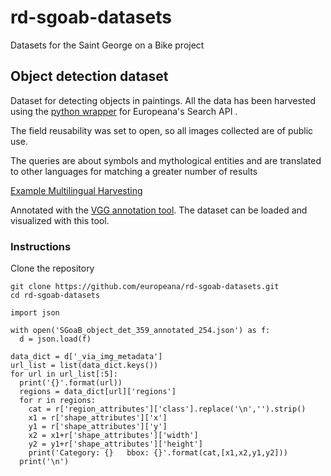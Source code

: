 # rd-sgoab-datasets
Datasets for the Saint George on a Bike project

## Object detection dataset

Dataset for detecting objects in paintings. All the data has been harvested using the [python wrapper](https://github.com/europeana/rd-europeana-python-api) for Europeana's Search API . 

The field reusability was set to open, so all images collected are of public use. 

The queries are about symbols and mythological entities and are translated to other languages for matching a greater number of results

[Example Multilingual Harvesting](https://colab.research.google.com/drive/1gTBo32a3RPWDhLbVwIh1gFqoFrlvXMAB?usp=sharing) 

Annotated with the [VGG annotation tool](http://www.robots.ox.ac.uk/~vgg/software/via/via.html). The dataset can be loaded and visualized with this tool.

### Instructions

Clone the repository

```
git clone https://github.com/europeana/rd-sgoab-datasets.git
cd rd-sgoab-datasets
```

```
import json

with open('SGoaB_object_det_359_annotated_254.json') as f:
  d = json.load(f)

data_dict = d['_via_img_metadata']
url_list = list(data_dict.keys())
for url in url_list[:5]:
  print('{}'.format(url))
  regions = data_dict[url]['regions']
  for r in regions:
    cat = r['region_attributes']['class'].replace('\n','').strip()
    x1 = r['shape_attributes']['x']
    y1 = r['shape_attributes']['y']
    x2 = x1+r['shape_attributes']['width']
    y2 = y1+r['shape_attributes']['height']
    print('Category: {}   bbox: {}'.format(cat,[x1,x2,y1,y2]))
  print('\n')
```






